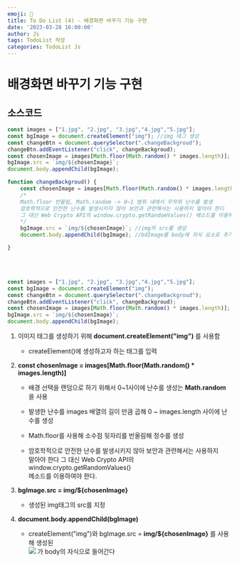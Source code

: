 ```yaml
---
emoji: 🧢
title: To Do List (4) - 배경화면 바꾸기 기능 구현
date: '2023-03-28 16:00:00'
author: Js 
tags: TodoList 작성 
categories: TodoList Js 
---
```

# 배경화면 바꾸기 기능 구현 

## 소스코드 


```js
const images = ["1.jpg", "2.jpg", "3.jpg","4.jpg","5.jpg"];
const bgImage = document.createElement("img"); //img 태그 생성 
const changeBtn = document.querySelector(".changeBackgroud");
changeBtn.addEventListener("click", changeBackgroud);
const chosenImage = images[Math.floor(Math.random() * images.length)];
bgImage.src = `img/${chosenImage}`;
document.body.appendChild(bgImage);

function changeBackgroud() {
    const chosenImage = images[Math.floor(Math.random() * images.length)];
    /*
    Math.floor 반올림, Math.random -> 0~1 범위 내에서 무작위 난수를 발생
    암호학적으로 안전한 난수를 발생시키지 않아 보안과 관련해서는 사용하지 말아야 한다 
    그 대신 Web Crypto API의 window.crypto.getRandomValues() 메소드를 이용하여야 한다.
    */
    bgImage.src = `img/${chosenImage}`; //img의 src를 생성
    document.body.appendChild(bgImage); //bdImage를 body에 자식 요소로 추가한다 

}

```
<br>
<br>

```js
const images = ["1.jpg", "2.jpg", "3.jpg","4.jpg","5.jpg"];
const bgImage = document.createElement("img");
const changeBtn = document.querySelector(".changeBackgroud");
changeBtn.addEventListener("click", changeBackgroud);
const chosenImage = images[Math.floor(Math.random() * images.length)];
bgImage.src = `img/${chosenImage}`;
document.body.appendChild(bgImage);
```

1. 이미지 태그를 생성하기 위해 **document.createElement("img")** 를 사용함   
     
    + createElement()에 생성하고자 하는 태그를 입력 
   
2. **const chosenImage = images[Math.floor(Math.random() * images.length)]**   

    + 배경 선택을 랜덤으로 하기 위해서 0~1사이에 난수를 생성는 **Math.random**을 사용   

    + 발생한 난수를 images 배열의 길이 만큼 곱해 0 ~ images.length 사이에 난수를 생성   

    + Math.floor를 사용해 소수점 뒷자리를 반올림해 정수를 생성   

    + 암호학적으로 안전한 난수를 발생시키지 않아 보안과 관련해서는 사용하지   
       말아야 한다 그 대신 Web Crypto API의 window.crypto.getRandomValues()   
       메소드를 이용하여야 한다.   
   
3. **bgImage.src = img/${chosenImage}**     
   
    + 생성된 img태그의 src를 지정
     
4. **document.body.appendChild(bgImage)**    
     
     + createElement("img")와 bgImage.src = **img/${chosenImage}** 를 사용해 생성된      
     **<img src = "chosenImage">** 가  body의 자식으로 들어간다 
